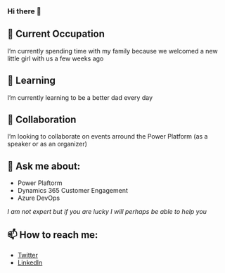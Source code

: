 ### Hi there 👋

<!--
**rpothin/rpothin** is a ✨ _special_ ✨ repository because its `README.md` (this file) appears on your GitHub profile.
Here are some ideas to get you started:
-->

## 🔭 Current Occupation
I’m currently spending time with my family because we welcomed a new little girl with us a few weeks ago

## 🌱 Learning
I’m currently learning to be a better dad every day

## 👯 Collaboration
I’m looking to collaborate on events arround the Power Platform (as a speaker or as an organizer)

## 💬 Ask me about:
- Power Plaftorm
- Dynamics 365 Customer Engagement
- Azure DevOps

*I am not expert but if you are lucky I will perhaps be able to help you*

## 📫 How to reach me:
- [Twitter](https://twitter.com/RaphaelPothin)
- [LinkedIn](https://www.linkedin.com/in/raphael-pothin-642bb657/?locale=en_US)
